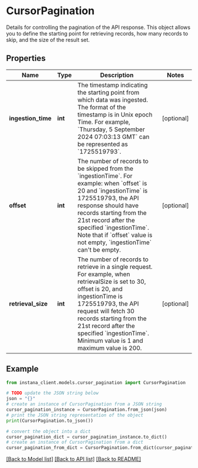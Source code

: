 # CursorPagination

Details for controlling the pagination of the API response. This object allows you to define the starting point for retrieving records, how many records to skip, and the size of the result set. 

## Properties

Name | Type | Description | Notes
------------ | ------------- | ------------- | -------------
**ingestion_time** | **int** | The timestamp indicating the starting point from which data was ingested. The format of the timestamp is in Unix epoch Time. For example, &#x60;Thursday, 5 September 2024 07:03:13 GMT&#x60; can be represented as &#x60;1725519793&#x60;.  | [optional] 
**offset** | **int** | The number of records to be skipped from the &#x60;ingestionTime&#x60;. For example: when &#x60;offset&#x60; is 20 and &#x60;ingestionTime&#x60; is 1725519793, the API response should have records starting from the 21st record after the specified &#x60;ingestionTime&#x60;. Note that if &#x60;offset&#x60; value is not empty, &#x60;ingestionTime&#x60; can&#39;t be empty.  | [optional] 
**retrieval_size** | **int** | The number of records to retrieve in a single request. For example, when retrievalSize is set to 30, offset is 20, and ingestionTime is 1725519793, the API request will fetch 30 records starting from the 21st record after the specified &#x60;ingestionTime&#x60;. Minimum value is 1 and maximum value is 200.  | [optional] 

## Example

```python
from instana_client.models.cursor_pagination import CursorPagination

# TODO update the JSON string below
json = "{}"
# create an instance of CursorPagination from a JSON string
cursor_pagination_instance = CursorPagination.from_json(json)
# print the JSON string representation of the object
print(CursorPagination.to_json())

# convert the object into a dict
cursor_pagination_dict = cursor_pagination_instance.to_dict()
# create an instance of CursorPagination from a dict
cursor_pagination_from_dict = CursorPagination.from_dict(cursor_pagination_dict)
```
[[Back to Model list]](../README.md#documentation-for-models) [[Back to API list]](../README.md#documentation-for-api-endpoints) [[Back to README]](../README.md)



